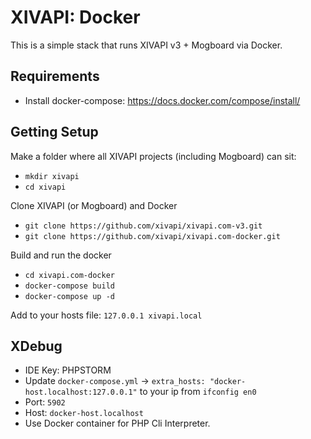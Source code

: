 # XIVAPI: Docker

This is a simple stack that runs XIVAPI v3 + Mogboard via Docker.

## Requirements

- Install docker-compose: https://docs.docker.com/compose/install/

## Getting Setup

Make a folder where all XIVAPI projects (including Mogboard) can sit:

- `mkdir xivapi`
- `cd xivapi`

Clone XIVAPI (or Mogboard) and Docker

- `git clone https://github.com/xivapi/xivapi.com-v3.git`
- `git clone https://github.com/xivapi/xivapi.com-docker.git`

Build and run the docker

- `cd xivapi.com-docker`
- `docker-compose build`
- `docker-compose up -d`

Add to your hosts file: `127.0.0.1 xivapi.local`

## XDebug

- IDE Key: PHPSTORM
- Update `docker-compose.yml` -> `extra_hosts: "docker-host.localhost:127.0.0.1"` to your ip from `ifconfig en0`
- Port: `5902`
- Host: `docker-host.localhost`
- Use Docker container for PHP Cli Interpreter.
